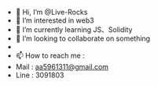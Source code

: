 - 👋 Hi, I’m @Live-Rocks
- 👀 I’m interested in web3
- 🌱 I’m currently learning JS、Solidity
- 💞️ I’m looking to collaborate on something
- 
- 📫 How to reach me : 
- Mail : aa5961311@gmail.com
- Line : 3091803

<!---
Live-Rocks/Live-Rocks is a ✨ special ✨ repository because its `README.md` (this file) appears on your GitHub profile.
You can click the Preview link to take a look at your changes.
--->
